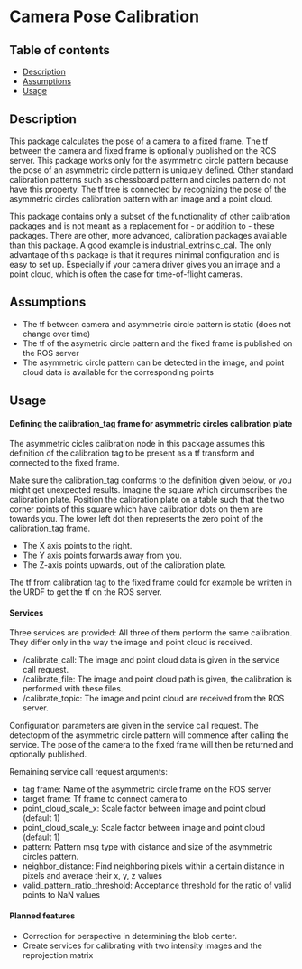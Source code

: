 # Camera Pose Calibration

## Table of contents
- [Description](#description)
- [Assumptions](#assumptions)
- [Usage](#usage)

## Description

This package calculates the pose of a camera to a fixed frame.
The tf between the camera and fixed frame is optionally published on the ROS server.
This package works only for the asymmetric circle pattern because the pose of an asymmetric circle pattern is uniquely defined.
Other standard calibration patterns such as chessboard pattern and circles pattern do not have this property.
The tf tree is connected by recognizing the pose of the asymmetric circles calibration pattern with an image and a point cloud.

This package contains only a subset of the functionality of other calibration packages and is not meant as a replacement for - or addition to - these packages.
There are other, more advanced, calibration packages available than this package.
A good example is industrial_extrinsic_cal.
The only advantage of this package is that it requires minimal configuration and is easy to set up.
Especially if your camera driver gives you an image and a point cloud, which is often the case for time-of-flight cameras.

## Assumptions
- The tf between camera and asymmetric circle pattern is static (does not change over time)
- The tf of the asymetric circle pattern and the fixed frame is published on the ROS server
- The asymmetric circle pattern can be detected in the image, and point cloud data is available for the corresponding points

## Usage

#### Defining the calibration_tag frame for asymmetric circles calibration plate

The asymmetric cicles calibration node in this package assumes this definition of the calibration tag to be present as a tf transform and connected to the fixed frame.

Make sure the calibration_tag conforms to the definition given below, or you might get unexpected results.
Imagine the square which circumscribes the calibration plate.
Position the calibration plate on a table such that the two corner points of this square which have calibration dots on them are towards you.
The lower left dot then represents the zero point of the calibration_tag frame.

- The X axis points to the right.
- The Y axis points forwards away from you.
- The Z-axis points upwards, out of the calibration plate.

The tf from calibration tag to the fixed frame could for example be written in the URDF to get the tf on the ROS server.

#### Services

Three services are provided:
All three of them perform the same calibration.
They differ only in the way the image and point cloud is received.
- /calibrate_call: The image and point cloud data is given in the service call request.
- /calibrate_file: The image and point cloud path is given, the calibration is performed with these files.
- /calibrate_topic: The image and point cloud are received from the ROS server.

Configuration parameters are given in the service call request.
The detectopm of the asymmetric circle pattern will commence after calling the service.
The pose of the camera to the fixed frame will then be returned and optionally published.

Remaining service call request arguments:
- tag frame: Name of the asymmetric circle frame on the ROS server
- target frame: Tf frame to connect camera to
- point_cloud_scale_x: Scale factor between image and point cloud (default 1)
- point_cloud_scale_y: Scale factor between image and point cloud (default 1)
- pattern: Pattern msg type with distance and size of the asymmetric circles pattern.
- neighbor_distance: Find neighboring pixels within a certain distance in pixels and average their x, y, z values
- valid_pattern_ratio_threshold: Acceptance threshold for the ratio of valid points to NaN values

#### Planned features

- Correction for perspective in determining the blob center.
- Create services for calibrating with two intensity images and the reprojection matrix

